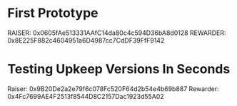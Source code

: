 # First Prototype
RAISER: 0x0605fAe513331AAfC14da80c4c594D36bA8d0128
REWARDER: 0x8E225F882c4604951a6D4987cc7CdDF39FfF9142

# Testing Upkeep Versions In Seconds
Raiser: 0x9B20De2a2e79f6c078Fc520F64d2b54e4b69b887
Rewarder: 0x4Fc7699AE4F2513f8544D8C2157Dac1923d55A02
